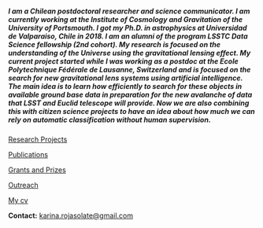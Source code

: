##### I am a Chilean postdoctoral researcher and science communicator. I am currently working at the Institute of Cosmology and Gravitation of the University of Portsmouth.  I got my Ph.D. in astrophysics at Universidad de Valparaiso, Chile in 2018. I am an alumni of the program LSSTC Data Science fellowship (2nd cohort). My research is focused on the understanding of the Universe using the gravitational lensing effect. My current project started while I was working as a postdoc at the Ecole Polytechnique Fédérale de Lausanne, Switzerland and is focused on the search for new gravitational lens systems using artificial intelligence. The main idea is to learn how efficiently to search for these objects in available ground base data in preparation for the new avalanche of data that LSST and Euclid telescope will provide. Now we are also combining this with citizen science projects to have an idea about how much we can rely on automatic classification without human supervision.


[Research Projects](./projects.html)

[Publications](./publications.html)

[Grants and Prizes](./grant_prize.html)

[Outreach](./Outreach.html)

[My cv](./cv.html)

**Contact:**
karina.rojasolate@gmail.com


